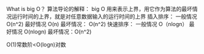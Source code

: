 What is big O？
算法导论的解释： big O 用来表示上界，用它作为算法的最坏情况运行时间的上界，就是对任意数据输入的运行时间的上界
插入排序： 一般情况 O(n^2) 最好情况 O(n) 最坏情况： O(n^2)
快速排序： 一般情况 O（nlogn） 最好情况 O(nlogn) 最坏情况：O(n^2)

O(1)常数阶<O(logn)对数